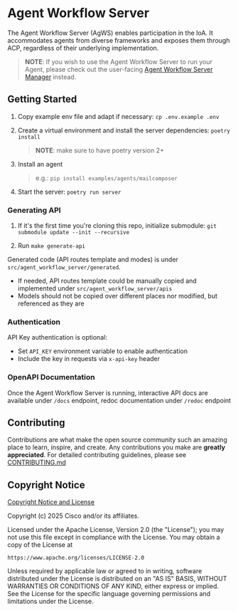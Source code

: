 # Agent Workflow Server

The Agent Workflow Server (AgWS) enables participation in the IoA. It accommodates agents from diverse frameworks and exposes them through ACP, regardless of their underlying implementation.

> **NOTE**: If you wish to use the Agent Workflow Server to run your Agent, please check out the user-facing [Agent Workflow Server Manager](https://github.com/cisco-eti/agent-workflow-cli) instead.

## Getting Started

1) Copy example env file and adapt if necessary: `cp .env.example .env`

1) Create a virtual environment and install the server dependencies: `poetry install`

    > **NOTE**: make sure to have poetry version 2+

1) Install an agent
    > e.g.: `pip install examples/agents/mailcomposer`

1) Start the server: `poetry run server`

### Generating API

1) If it's the first time you're cloning this repo, initialize submodule: `git submodule update --init --recursive`

1) Run `make generate-api`

Generated code (API routes template and modes) is under `src/agent_workflow_server/generated`. 

- If needed, API routes template could be manually copied and implemented under `src/agent_workflow_server/apis`
- Models should not be copied over different places nor modified, but referenced as they are

### Authentication

API Key authentication is optional:
- Set `API_KEY` environment variable to enable authentication
- Include the key in requests via `x-api-key` header

### OpenAPI Documentation

Once the Agent Workflow Server is running, interactive API docs are available under `/docs` endpoint, redoc documentation under `/redoc` endpoint

## Contributing

Contributions are what make the open source community such an amazing place to
learn, inspire, and create. Any contributions you make are **greatly
appreciated**. For detailed contributing guidelines, please see
[CONTRIBUTING.md](CONTRIBUTING.md)

## Copyright Notice

[Copyright Notice and License](LICENSE)

Copyright (c) 2025 Cisco and/or its affiliates.

Licensed under the Apache License, Version 2.0 (the "License");
you may not use this file except in compliance with the License.
You may obtain a copy of the License at

```plaintext
https://www.apache.org/licenses/LICENSE-2.0
```

Unless required by applicable law or agreed to in writing, software
distributed under the License is distributed on an "AS IS" BASIS,
WITHOUT WARRANTIES OR CONDITIONS OF ANY KIND, either express or implied.
See the License for the specific language governing permissions and
limitations under the License.
